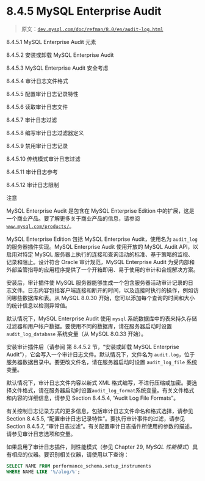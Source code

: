 # 8.4.5 MySQL Enterprise Audit

> 原文：[`dev.mysql.com/doc/refman/8.0/en/audit-log.html`](https://dev.mysql.com/doc/refman/8.0/en/audit-log.html)

8.4.5.1 MySQL Enterprise Audit 元素

8.4.5.2 安装或卸载 MySQL Enterprise Audit

8.4.5.3 MySQL Enterprise Audit 安全考虑

8.4.5.4 审计日志文件格式

8.4.5.5 配置审计日志记录特性

8.4.5.6 读取审计日志文件

8.4.5.7 审计日志过滤

8.4.5.8 编写审计日志过滤器定义

8.4.5.9 禁用审计日志记录

8.4.5.10 传统模式审计日志过滤

8.4.5.11 审计日志参考

8.4.5.12 审计日志限制

注意

MySQL Enterprise Audit 是包含在 MySQL Enterprise Edition 中的扩展，这是一个商业产品。要了解更多关于商业产品的信息，请参阅 [`www.mysql.com/products/`](https://www.mysql.com/products/)。

MySQL Enterprise Edition 包括 MySQL Enterprise Audit，使用名为 `audit_log` 的服务器插件实现。MySQL Enterprise Audit 使用开放的 MySQL Audit API，以启用对特定 MySQL 服务器上执行的连接和查询活动的标准、基于策略的监视、记录和阻止。设计符合 Oracle 审计规范，MySQL Enterprise Audit 为受内部和外部监管指导的应用程序提供了一个开箱即用、易于使用的审计和合规解决方案。

安装后，审计插件使 MySQL 服务器能够生成一个包含服务器活动审计记录的日志文件。日志内容包括客户端连接和断开的时间，以及连接时执行的操作，例如访问哪些数据库和表。从 MySQL 8.0.30 开始，您可以添加每个查询的时间和大小的统计信息以检测异常值。

默认情况下，MySQL Enterprise Audit 使用 `mysql` 系统数据库中的表来持久存储过滤器和用户帐户数据。要使用不同的数据库，请在服务器启动时设置 `audit_log_database` 系统变量（从 MySQL 8.0.33 开始）。

安装审计插件后（请参阅 第 8.4.5.2 节，“安装或卸载 MySQL Enterprise Audit”），它会写入一个审计日志文件。默认情况下，文件名为 `audit.log`，位于服务器数据目录中。要更改文件名，请在服务器启动时设置 `audit_log_file` 系统变量。

默认情况下，审计日志文件内容以新式 XML 格式编写，不进行压缩或加密。要选择文件格式，请在服务器启动时设置`audit_log_format`系统变量。有关文件格式和内容的详细信息，请参见 Section 8.4.5.4, “Audit Log File Formats”。

有关控制日志记录方式的更多信息，包括审计日志文件命名和格式选择，请参见 Section 8.4.5.5, “配置审计日志记录特性”。要执行审计事件的过滤，请参见 Section 8.4.5.7, “审计日志过滤”。有关配置审计日志插件所使用的参数的描述，请参见审计日志选项和变量。

如果启用了审计日志插件，则性能模式（参见 Chapter 29, *MySQL 性能模式*）具有相应的仪器。要识别相关仪器，请使用以下查询：

```sql
SELECT NAME FROM performance_schema.setup_instruments
WHERE NAME LIKE '%/alog/%';
```

